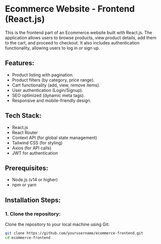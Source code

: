 # Ecommerce Website - Frontend (React.js)

This is the frontend part of an Ecommerce website built with React.js. The application allows users to browse products, view product details, add them to the cart, and proceed to checkout. It also includes authentication functionality, allowing users to log in or sign up.

## Features:
- Product listing with pagination.
- Product filters (by category, price range).
- Cart functionality (add, view, remove items).
- User authentication (Login/Signup).
- SEO optimized (dynamic meta tags).
- Responsive and mobile-friendly design.

## Tech Stack:
- React.js
- React Router
- Context API (for global state management)
- Tailwind CSS (for styling)
- Axios (for API calls)
- JWT for authentication

## Prerequisites:
- Node.js (v14 or higher)
- npm or yarn

## Installation Steps:

### 1. Clone the repository:
Clone the repository to your local machine using Git:
```bash
git clone https://github.com/yourusername/ecommerce-frontend.git
cd ecommerce-frontend
